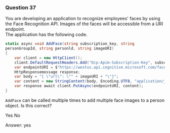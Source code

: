 ### Question 37

You are developing an application to recognize employees' faces by using the Face Recognition API. Images of the faces will be accessible from a URI endpoint.  
The application has the following code.

```csharp
static async void AddFace(string subscription_key, string
personGroupId, string personld, string imageURI)
{
	var client = new HttpC1ient();
	client.DefaultRequestHeaders.Add("Ocp-Apim-Subscription-Key", subscription_key);
	var endpointURI = $"https://westus.api.cognitive.microsoft.com/face/v1.Ø/persongroups/{personGroupId}/persons/{personId}/persistedFaces";
	HttpResponsemessage response;
	var body = "{ \"url\": \"" + imageURI + "\"}";
	var content = new StringContent(body, Encoding.UTF8, "application/json");
	var response await client.PutAsync(endpointURI, content);
}
```

`AddFace` can be called multiple times to add multiple face images to a person object. Is this correct?

Yes
No

Answer: yes

